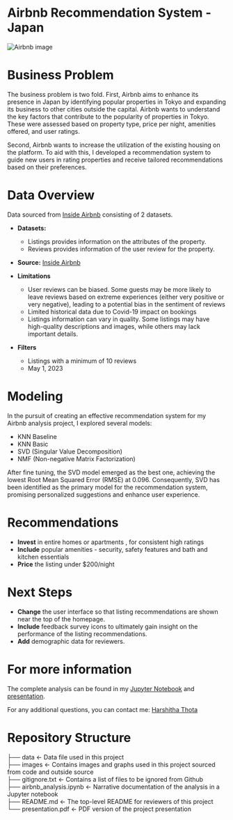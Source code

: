 # Airbnb Recommendation System - Japan

![Airbnb image](https://cdn.i.haymarketmedia.asia/?n=campaign-asia%2Fcontent%2FAirbnb-girls-trip.jpg)

# Business Problem

The business problem is two fold. First, Airbnb aims to enhance its presence in Japan by identifying popular properties in Tokyo and expanding its business to other cities outside the capital. Airbnb wants to understand the key factors that contribute to the popularity of properties in Tokyo. These were assessed based on property type, price per night, amenities offered, and user ratings.

Second, Airbnb wants to increase the utilization of the existing housing on the platform. To aid with this, I developed a recommendation system to guide new users in rating properties and receive tailored recommendations based on their preferences.

# Data Overview

Data sourced from [Inside Airbnb](http://insideairbnb.com/get-the-data/) consisting of 2 datasets.

* **Datasets:** 
    * Listings provides information on the attributes of the property.
    * Reviews provides information of the user review for the property.
* **Source:** [Inside Airbnb](http://insideairbnb.com/get-the-data)

* **Limitations**
    * User reviews can be biased. Some guests may be more likely to leave reviews based on extreme experiences (either very positive or very negative), leading to a potential bias in the sentiment of reviews
    * Limited historical data due to Covid-19 impact on bookings
    * Listings information can vary in quality. Some listings may have high-quality descriptions and images, while others may lack important details.
* **Filters**
    * Listings with a minimum of 10 reviews
    * May 1, 2023


# Modeling

In the pursuit of creating an effective recommendation system for my Airbnb analysis project, I explored several models:
* KNN Baseline
* KNN Basic
* SVD (Singular Value Decomposition)
* NMF (Non-negative Matrix Factorization)

After fine tuning, the SVD model emerged as the best one, achieving the lowest Root Mean Squared Error (RMSE) at 0.096. Consequently, SVD has been identified as the primary model for the recommendation system, promising personalized suggestions and enhance user experience.

# Recommendations

- **Invest** in entire homes or apartments , for consistent high ratings
- **Include** popular amenities - security, safety features and bath and kitchen essentials
- **Price** the listing under $200/night

# Next Steps

- **Change** the user interface so that listing recommendations are shown near the top of the homepage.
- **Include** feedback survey icons to ultimately gain insight on the performance of the listing recommendations.
- **Add** demographic data for reviewers.

# For more information
The complete analysis can be found in my [Jupyter Notebook]() and [presentation](). 

For any additional questions, you can contact me:
[Harshitha Thota](harshitha.thota@gmail.com)

# Repository Structure
├── data                           <- Data file used in this project  
├── images                         <- Contains images and graphs used in this project sourced from code and outside source  
├── gitignore.txt                  <- Contains a list of files to be ignored from Github  
├── airbnb_analysis.ipynb          <- Narrative documentation of the analysis in a Jupyter notebook  
├── README.md                      <- The top-level README for reviewers of this project  
└── presentation.pdf               <- PDF version of the project presentation  
